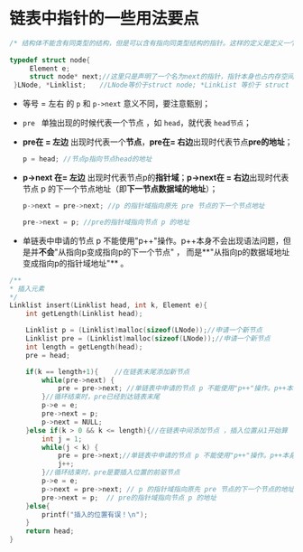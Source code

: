 # 链表中指针的一些用法要点

```c
/* 结构体不能含有同类型的结构，但是可以含有指向同类型结构的指针。这样的定义是定义一个链表的基础。 */1 typedef int Element;
 
typedef struct node{
     Element e;
     struct node* next;//这里只是声明了一个名为next的指针，指针本身也占内存空间，里面存放的始终是地址。 struct node* 表示指针的类型是 struct node，即指向的地址里存放的是一个结构体 
 }LNode, *Linklist;　　//LNode等价于struct node; *LinkList 等价于 struct node* 
```

-  等号 = 左右 的 `p` 和 `p->next` 意义不同，要注意甄别；

- `pre ` 单独出现的时候代表一个节点 ，如 `head`，就代表 `head节点`；

- **pre在 = 左边** 出现时代表一个**节点**，**pre在= 右边**出现时代表节点**pre的地址**；

   ```c
  p = head; //节点p指向节点head的地址
    ```

- **p->next 在= 左边** 出现时代表节点p的**指针域**；**p->next在 = 右边**出现时代表节点 p 的下一个节点地址（即**下一节点数据域的地址**）；

   ```c
  p->next = pre->next; //p 的指针域指向原先 pre 节点的下一个节点地址
    ```

   ```c
  pre->next = p; //pre的指针域指向节点 p 的地址
    ```

- 单链表中申请的节点 p 不能使用"p++"操作。p++本身不会出现语法问题，但是并**不会**"从指向p变成指向p的下一个节点" ， 而是**"从指向p的数据域地址变成指向p的指针域地址"** 。

```c
/**
* 插入元素
*/
Linklist insert(Linklist head, int k, Element e){
    int getLength(Linklist head);

    Linklist p = (Linklist)malloc(sizeof(LNode));//申请一个新节点
    Linklist pre = (Linklist)malloc(sizeof(LNode));//申请一个新节点
    int length = getLength(head);
    pre = head;

    if(k == length+1){    //在链表末尾添加新节点
        while(pre->next) {
            pre = pre->next; //单链表中申请的节点 p 不能使用"p++"操作。p++本身不会出现语法问题，但是并不会"从指向p变成指向p的下一个节点" ， 而是"从指向p的数据域地址变成指向p的指针域地址"
        }//循环结束时，pre已经到达链表末尾
        p->e = e;
        pre->next = p;
        p->next = NULL;
    }else if(k > 0 && k <= length){//在链表中间添加节点 ，插入位置从1开始算
        int j = 1;
        while(j < k) {
            pre = pre->next;//单链表中申请的节点 p 不能使用"p++"操作。p++本身不会出现语法问题，但是并不会"从指向p变成指向p的下一个节点" ， 而是"从指向p的数据域地址变成指向p的指针域地址"
            j++;
        }//循环结束时，pre是要插入位置的前驱节点
        p->e = e;
        p->next = pre->next; // p 的指针域指向原先 pre 节点的下一个节点的地址
        pre->next = p;  // pre的指针域指向节点 p 的地址
    }else{
        printf("插入的位置有误！\n");
    }
    return head;
}
```

 